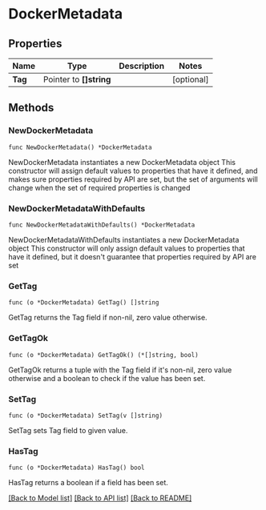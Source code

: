 # DockerMetadata

## Properties

Name | Type | Description | Notes
------------ | ------------- | ------------- | -------------
**Tag** | Pointer to **[]string** |  | [optional] 

## Methods

### NewDockerMetadata

`func NewDockerMetadata() *DockerMetadata`

NewDockerMetadata instantiates a new DockerMetadata object
This constructor will assign default values to properties that have it defined,
and makes sure properties required by API are set, but the set of arguments
will change when the set of required properties is changed

### NewDockerMetadataWithDefaults

`func NewDockerMetadataWithDefaults() *DockerMetadata`

NewDockerMetadataWithDefaults instantiates a new DockerMetadata object
This constructor will only assign default values to properties that have it defined,
but it doesn't guarantee that properties required by API are set

### GetTag

`func (o *DockerMetadata) GetTag() []string`

GetTag returns the Tag field if non-nil, zero value otherwise.

### GetTagOk

`func (o *DockerMetadata) GetTagOk() (*[]string, bool)`

GetTagOk returns a tuple with the Tag field if it's non-nil, zero value otherwise
and a boolean to check if the value has been set.

### SetTag

`func (o *DockerMetadata) SetTag(v []string)`

SetTag sets Tag field to given value.

### HasTag

`func (o *DockerMetadata) HasTag() bool`

HasTag returns a boolean if a field has been set.


[[Back to Model list]](../README.md#documentation-for-models) [[Back to API list]](../README.md#documentation-for-api-endpoints) [[Back to README]](../README.md)


